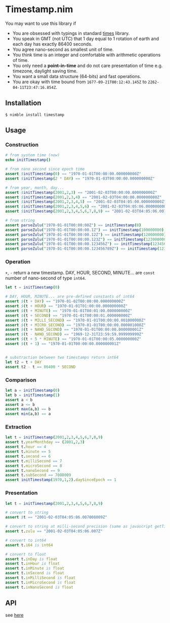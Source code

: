 # Timestamp.nim 

You may want to use this library if
- You are obsessed with typings in standard [times](https://nim-lang.org/docs/times.html) library.
- You speak in GMT (not UTC) that 1 day equal to 1 rotation of earth and each day has exactly 86400 seconds.
- You agree nano-second as smallest unit of time.
- You think time is an integer and comfortable with arithmetic operations of time.
- You only need a **point-in-time** and do not care presentation of time e.g. timezone, daylight saving time.
- You want a small data structure (64-bits) and fast operations.
- You are okay with time bound from `1677-09-21T00:12:43.145Z` to `2262-04-11T23:47:16.854Z`.

## Installation

```
$ nimble install timestamp
```

## Usage

### Construction 

```nim
# from system time (now)
echo initTimestamp()

# from nano second since epoch time 
assert $initTimestamp(0) == "1970-01-01T00:00:00.000000000Z"
assert $initTimestamp(2 * DAY) == "1970-01-03T00:00:00.000000000Z"

# from year, month, day...
assert $initTimestamp(2001,2,3) == "2001-02-03T00:00:00.000000000Z"
assert $initTimestamp(2001,2,3,4) == "2001-02-03T04:00:00.000000000Z"
assert $initTimestamp(2001,2,3,4,5) == "2001-02-03T04:05:00.000000000Z"
assert $initTimestamp(2001,2,3,4,5,6) == "2001-02-03T04:05:06.000000000Z"
assert $initTimestamp(2001,2,3,4,5,6,7,8,9) == "2001-02-03T04:05:06.007008009Z"

# from string
assert parseZulu("1970-01-01T00:00:00Z") == initTimestamp(0)
assert parseZulu("1970-01-01T00:00:00.1Z") == initTimestamp(100000000)
assert parseZulu("1970-01-01T00:00:00.12Z") == initTimestamp(120000000)
assert parseZulu("1970-01-01T00:00:00.123Z") == initTimestamp(123000000)
assert parseZulu("1970-01-01T00:00:00.123456Z") == initTimestamp(123456000)
assert parseZulu("1970-01-01T00:00:00.123456789Z") == initTimestamp(123456789)
```

### Operation 

`+`, `-` return a new timestamp.
DAY, HOUR, SECOND, MINUTE... are `const` number of nano-second of type `int64`. 


```nim
let t = initTimestamp(0)

# DAY, HOUR, MINUTE... are pre-defined constants of int64
assert $(t + DAY) == "1970-01-02T00:00:00.000000000Z"
assert $(t + HOUR) == "1970-01-01T01:00:00.000000000Z"
assert $(t + MINUTE) == "1970-01-01T00:01:00.000000000Z"
assert $(t + SECOND) == "1970-01-01T00:00:01.000000000Z"
assert $(t + MILLI_SECOND) == "1970-01-01T00:00:00.001000000Z"
assert $(t + MICRO_SECOND) == "1970-01-01T00:00:00.000001000Z"
assert $(t + NANO_SECOND) == "1970-01-01T00:00:00.000000001Z"
assert $(t - NANO_SECOND) == "1969-12-31T23:59:59.999999999Z"
assert $(t + 5 * MINUTE) == "1970-01-01T00:00:05.000000000Z"
assert $(t + 1) == "1970-01-01T00:00:00.000000001Z"


# substraction between two timestamps return int64
let t2 = t + DAY 
assert t2 - t == 86400 * SECOND
```

### Comparison 

```nim
let a = initTimestamp(0)
let b = initTimestamp(1)
assert a < b
assert a <= b
assert max(a,b) == b
assert min(a,b) == a
```

### Extraction 

```nim
let t = initTimestamp(2001,2,3,4,5,6,7,8,9)
assert t.yearMonthday == (2001,2,3)
assert t.hour == 4
assert t.minute == 5
assert t.second == 6
assert t.milliSecond == 7
assert t.microSecond == 8
assert t.nanoSecond == 9
assert t.subSecond == 7008009
assert initTimestamp(1970,1,2).daySinceEpoch == 1
```

### Presentation

```nim
let t = initTimestamp(2001,2,3,4,5,6,7,8,9)

# convert to string
assert $t == "2001-02-03T04:05:06.007008009Z"

# convert to string at milli-second precision (same as javascript getTime)
assert t.zulu == "2001-02-03T04:05:06.007Z"

# convert to int64
assert t.i64 is int64

# convert to float
assert t.inDay is float
assert t.inHour is float
assert t.inMinute is float
assert t.inSecond is float
assert t.inMilliSecond is float
assert t.inMicroSecond is float
assert t.inNanoSecond is float
```

## API

see [here](https://jackhftang.github.io/timestamp.nim/)